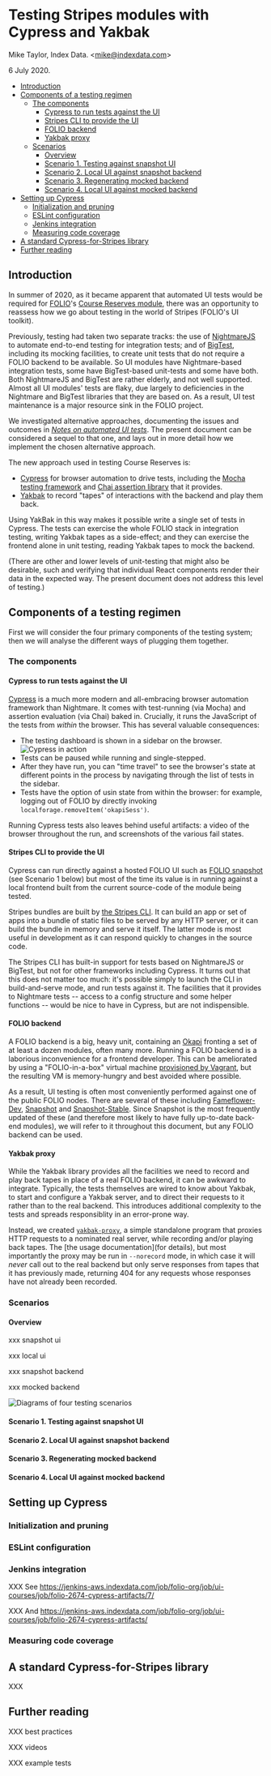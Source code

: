 # Testing Stripes modules with Cypress and Yakbak

Mike Taylor, Index Data. &lt;mike@indexdata.com&gt;

6 July 2020.

<!-- md2toc -l 2 testing-with-cypress.md -->
* [Introduction](#introduction)
* [Components of a testing regimen](#components-of-a-testing-regimen)
    * [The components](#the-components)
        * [Cypress to run tests against the UI](#cypress-to-run-tests-against-the-ui)
        * [Stripes CLI to provide the UI](#stripes-cli-to-provide-the-ui)
        * [FOLIO backend](#folio-backend)
        * [Yakbak proxy](#yakbak-proxy)
    * [Scenarios](#scenarios)
        * [Overview](#overview)
        * [Scenario 1. Testing against snapshot UI](#scenario-1-testing-against-snapshot-ui)
        * [Scenario 2. Local UI against snapshot backend](#scenario-2-local-ui-against-snapshot-backend)
        * [Scenario 3. Regenerating mocked backend](#scenario-3-regenerating-mocked-backend)
        * [Scenario 4. Local UI against mocked backend](#scenario-4-local-ui-against-mocked-backend)
* [Setting up Cypress](#setting-up-cypress)
    * [Initialization and pruning](#initialization-and-pruning)
    * [ESLint configuration](#eslint-configuration)
    * [Jenkins integration](#jenkins-integration)
    * [Measuring code coverage](#measuring-code-coverage)
* [A standard Cypress-for-Stripes library](#a-standard-cypress-for-stripes-library)
* [Further reading](#further-reading)




## Introduction

In summer of 2020, as it became apparent that automated UI tests would be required for [FOLIO](https://www.folio.org/)'s [Course Reserves module](https://github.com/folio-org/ui-courses), there was an opportunity to reassess how we go about testing in the world of Stripes (FOLIO's UI toolkit).

Previously, testing had taken two separate tracks: the use of [NightmareJS](http://www.nightmarejs.org/) to automate end-to-end testing for integration tests; and of [BigTest](https://bigtestjs.io/), including its mocking facilities, to create unit tests that do not require a FOLIO backend to be available. So UI modules have Nightmare-based integration tests, some have BigTest-based unit-tests and some have both. Both NightmareJS and BigTest are rather elderly, and not well supported. Almost all UI modules' tests are flaky, due largely to deficiencies in the Nightmare and BigTest libraries that they are based on. As a result, UI test maintenance is a major resource sink in the FOLIO project.

We investigated alternative approaches, documenting the issues and outcomes in [_Notes on automated UI tests_](testing-notes.md). The present document can be considered a sequel to that one, and lays out in more detail how we implement the chosen alternative approach.

The new approach used in testing Course Reserves is:
* [Cypress](https://www.cypress.io/) for browser automation to drive tests, including the [Mocha testing framework](https://mochajs.org/) and [Chai assertion library](https://www.chaijs.com/) that it provides.
* [Yakbak](https://github.com/flickr/yakbak) to record "tapes" of interactions with the backend and play them back.

Using YakBak in this way makes it possible write a single set of tests in Cypress. The tests can exercise the whole FOLIO stack in integration testing, writing Yakbak tapes as a side-effect; and they can exercise the frontend alone in unit testing, reading Yakbak tapes to mock the backend.

(There are other and lower levels of unit-testing that might also be desirable, such and verifying that individual React components render their data in the expected way. The present document does not address this level of testing.)




## Components of a testing regimen

First we will consider the four primary components of the testing system; then we will analyse the different ways of plugging them together.



### The components


#### Cypress to run tests against the UI

[Cypress](https://www.cypress.io/) is a much more modern and all-embracing browser automation framework than Nightmare. It comes with test-running (via Mocha) and assertion evaluation (via Chai) baked in. Crucially, it runs the JavaScript of the tests from _within_ the browser. This has several valuable consequences:
* The testing dashboard is shown in a sidebar on the browser.
![Cypress in action](cypress-in-action.png)
* Tests can be paused while running and single-stepped.
* After they have run, you can "time travel" to see the browser's state at different points in the process by navigating through the list of tests in the sidebar.
* Tests have the option of usin state from within the browser: for example, logging out of FOLIO by directly invoking `localforage.removeItem('okapiSess')`.

Running Cypress tests also leaves behind useful artifacts: a video of the browser throughout the run, and screenshots of the various fail states.


#### Stripes CLI to provide the UI

Cypress can run directly against a hosted FOLIO UI such as [FOLIO snapshot](https://folio-snapshot.aws.indexdata.com/) (see Scenario 1 below) but most of the time its value is in running against a local frontend built from the current source-code of the module being tested.

Stripes bundles are built by [the Stripes CLI](https://github.com/folio-org/stripes-cli/). It can build an app or set of apps into a bundle of static files to be served by any HTTP server, or it can build the bundle in memory and serve it itself. The latter mode is most useful in development as it can respond quickly to changes in the source code.

The Stripes CLI has built-in support for tests based on NightmareJS or BigTest, but not for other frameworks including Cypress. It turns out that this does not matter too much: it's possible simply to launch the CLI in build-and-serve mode, and run tests against it. The facilities that it provides to Nightmare tests -- access to a config structure and some helper functions -- would be nice to have in Cypress, but are not indispensible.


#### FOLIO backend

A FOLIO backend is a big, heavy unit, containing an [Okapi](https://github.com/folio-org/okapi) fronting a set of at least a dozen modules, often many more. Running a FOLIO backend is a laborious inconvenience for a frontend developer. This can be ameliorated by using a "FOLIO-in-a-box" virtual machine [provisioned by Vagrant](https://github.com/folio-org/folio-ansible), but the resulting VM is memory-hungry and best avoided where possible.

As a result, UI testing is often most conveniently performed against one of the public FOLIO nodes. There are several of these including
[Fameflower-Dev](https://folio-fameflower.dev.folio.org/),
[Snapshot](https://folio-snapshot.aws.indexdata.com/)
and
[Snapshot-Stable](https://folio-snapshot-stable.aws.indexdata.com/). Since Snapshot is the most frequently updated of these (and therefore most likely to have fully up-to-date back-end modules), we will refer to it throughout this document, but any FOLIO backend can be used.


#### Yakbak proxy

While the Yakbak library provides all the facilities we need to record and play back tapes in place of a real FOLIO backend, it can be awkward to integrate. Typically, the tests themselves are wired to know about Yakbak, to start and configure a Yakbak server, and to direct their requests to it rather than to the real backend. This introduces additional complexity to the tests and spreads responsiblity in an error-prone way.

Instead, we created [`yakbak-proxy`](https://github.com/folio-org/yakbak-proxy), a simple standalone program that proxies HTTP requests to a nominated real server, while recording and/or playing back tapes. The [the usage documentation](for details), but most importantly the proxy may be run in `--norecord` mode, in which case it will _never_ call out to the real backend but only serve responses from tapes that it has previously made, returning 404 for any requests whose responses have not already been recorded.



### Scenarios


#### Overview

xxx snapshot ui

xxx local ui

xxx snapshot backend

xxx mocked backend

![Diagrams of four testing scenarios](testing-scenarios.svg)


#### Scenario 1. Testing against snapshot UI


#### Scenario 2. Local UI against snapshot backend


#### Scenario 3. Regenerating mocked backend


#### Scenario 4. Local UI against mocked backend




## Setting up Cypress



### Initialization and pruning



### ESLint configuration



### Jenkins integration

XXX See https://jenkins-aws.indexdata.com/job/folio-org/job/ui-courses/job/folio-2674-cypress-artifacts/7/

XXX And https://jenkins-aws.indexdata.com/job/folio-org/job/ui-courses/job/folio-2674-cypress-artifacts/



### Measuring code coverage




## A standard Cypress-for-Stripes library

XXX




## Further reading

XXX best practices

XXX videos

XXX example tests




